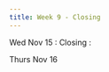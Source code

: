 ```yaml
---
title: Week 9 - Closing
---
```


Wed Nov 15
: Closing
   : <!--[Notebook](#), [Solutions](#) -->

Thurs Nov 16
<!-- : **Homework**{: .label .label-blue }Example name, SQL -->
  <!-- : [Solutions](#) -->